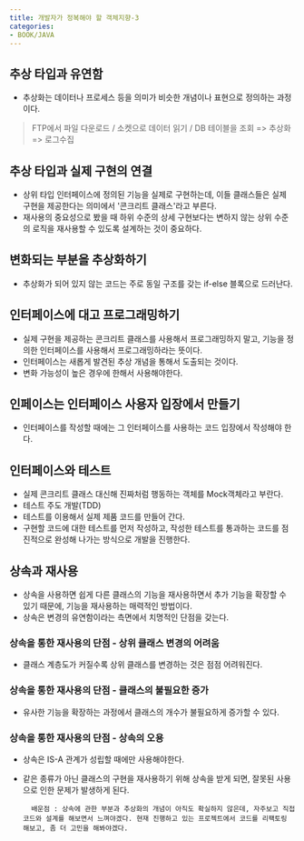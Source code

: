 ```yaml
---
title: 개발자가 정복해야 할 객체지향-3
categories:
- BOOK/JAVA
---
```

## 추상 타입과 유연함<br/>
- 추상화는 데이터나 프로세스 등을 의미가 비슷한 개념이나 표현으로 정의하는 과정이다.<br/>
<blockquote>
FTP에서 파일 다운로드 / 소켓으로 데이터 읽기 / DB 테이블을 조회 => 추상화 => 로그수집
</blockquote>

## 추상 타입과 실제 구현의 연결<br/>
- 상위 타입 인터페이스에 정의된 기능을 실제로 구현하는데, 이들 클래스들은 실제 구현을 제공한다는 의미에서 '콘크리트 클래스'라고 부른다.<br/>
- 재사용의 중요성으로 봤을 때 하위 수준의 상세 구현보다는 변하지 않는 상위 수준의 로직을 재사용할 수 있도록 설계하는 것이 중요하다.<br/>

## 변화되는 부분을 추상화하기<br/>
- 추상화가 되어 있지 않는 코드는 주로 동일 구조를 갖는 if-else 블록으로 드러난다.<br/>

## 인터페이스에 대고 프로그래밍하기<br/>
- 실제 구현을 제공하는 콘크리트 클래스를 사용해서 프로그래밍하지 말고, 기능을 정의한 인터페이스를 사용해서 프로그래밍하라는 뜻이다.<br/>
- 인터페이스는 새롭게 발견된 추상 개념을 통해서 도출되는 것이다.<br/>
- 변화 가능성이 높은 경우에 한해서 사용해야한다.<br/>

## 인페이스는 인터페이스 사용자 입장에서 만들기<br/>
- 인터페이스를 작성할 때에는 그 인터페이스를 사용하는 코드 입장에서 작성해야 한다.<br/>

## 인터페이스와 테스트<br/>
- 실제 콘크리트 클래스 대신해 진짜처럼 행동하는 객체를 Mock객체라고 부란다.<br/>
- 테스트 주도 개발(TDD)<br/>
- 테스트를 이용해서 실제 제품 코드를 만들어 간다.<br/>
- 구현할 코드에 대한 테스트를 먼저 작성하고, 작성한 테스트를 통과하는 코드를 점진적으로 완성해 나가는 방식으로 개발을 진행한다.<br/>

## 상속과 재사용<br/>
- 상속을 사용하면 쉽게 다른 클래스의 기능을 재사용하면서 추가 기능을 확장할 수 있기 때문에, 기능을 재사용하는 매력적인 방법이다.<br/>
- 상속은 변경의 유연함이라는 측면에서 치명적인 단점을 갖는다.<br/>

### 상속을 통한 재사용의 단점 - 상위 클래스 변경의 어려움<br/>
<ul>
	<li>클래스 계층도가 커질수록 상위 클래스를 변경하는 것은 점점 어려워진다.</li>
</ul>

### 상속을 통한 재사용의 단점 - 클래스의 불필요한 증가<br/>
- 유사한 기능을 확장하는 과정에서 클래스의 개수가 불필요하게 증가할 수 있다.<br/>

### 상속을 통한 재사용의 단점 - 상속의 오용<br/>
- 상속은 IS-A 관계가 성립할 때에만 사용해야한다.<br/>
- 같은 종류가 아닌 클래스의 구현을 재사용하기 위해 상속을 받게 되면, 잘못된 사용으로 인한 문제가 발생하게 된다.<br/>


		배운점 : 상속에 관한 부분과 추상화의 개념이 아직도 확실하지 않은데, 자주보고 직접 코드와 설계를 해보면서 느껴야겠다. 현재 진행하고 있는 프로젝트에서 코드를 리팩토링 해보고, 좀 더 고민을 해봐야겠다.

